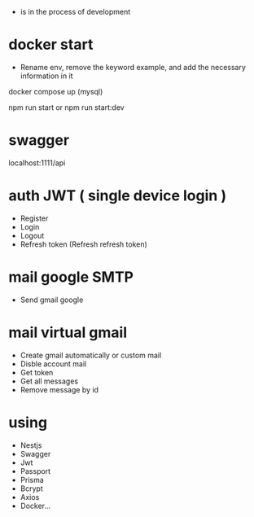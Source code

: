 - is in the process of development

# docker start

- Rename env, remove the keyword example, and add the necessary information in it

docker compose up (mysql)

npm run start or npm run start:dev

# swagger

localhost:1111/api

# auth JWT ( single device login )

- Register
- Login
- Logout
- Refresh token (Refresh refresh token)

# mail google SMTP

- Send gmail google

# mail virtual gmail

- Create gmail automatically or custom mail 
- Disble account mail
- Get token
- Get all messages
- Remove message by id

# using

- Nestjs
- Swagger
- Jwt
- Passport
- Prisma
- Bcrypt
- Axios
- Docker...
